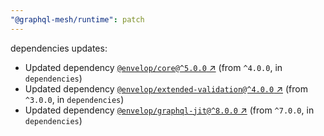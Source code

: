 ```yaml
---
"@graphql-mesh/runtime": patch
---
```

dependencies updates:
  - Updated dependency [`@envelop/core@^5.0.0` ↗︎](https://www.npmjs.com/package/@envelop/core/v/5.0.0) (from `^4.0.0`, in `dependencies`)
  - Updated dependency [`@envelop/extended-validation@^4.0.0` ↗︎](https://www.npmjs.com/package/@envelop/extended-validation/v/4.0.0) (from `^3.0.0`, in `dependencies`)
  - Updated dependency [`@envelop/graphql-jit@^8.0.0` ↗︎](https://www.npmjs.com/package/@envelop/graphql-jit/v/8.0.0) (from `^7.0.0`, in `dependencies`)
